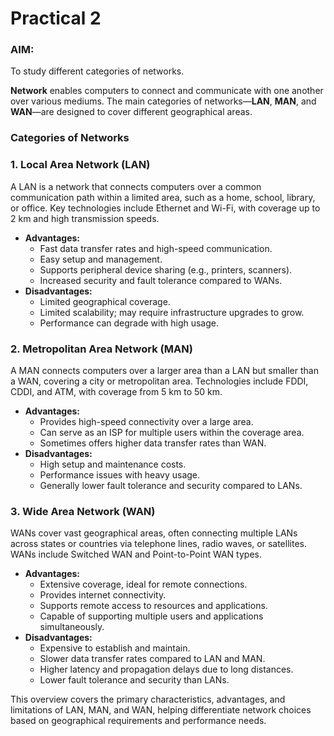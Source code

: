 # Practical 2

### AIM:

To study different categories of networks.

**Network** enables computers to connect and communicate with one another over various mediums. The main categories of networks—**LAN**, **MAN**, and **WAN**—are designed to cover different geographical areas.

### Categories of Networks

### 1. Local Area Network (LAN)

A LAN is a network that connects computers over a common communication path within a limited area, such as a home, school, library, or office. Key technologies include Ethernet and Wi-Fi, with coverage up to 2 km and high transmission speeds.

- **Advantages:**
    - Fast data transfer rates and high-speed communication.
    - Easy setup and management.
    - Supports peripheral device sharing (e.g., printers, scanners).
    - Increased security and fault tolerance compared to WANs.
- **Disadvantages:**
    - Limited geographical coverage.
    - Limited scalability; may require infrastructure upgrades to grow.
    - Performance can degrade with high usage.

### 2. Metropolitan Area Network (MAN)

A MAN connects computers over a larger area than a LAN but smaller than a WAN, covering a city or metropolitan area. Technologies include FDDI, CDDI, and ATM, with coverage from 5 km to 50 km.

- **Advantages:**
    - Provides high-speed connectivity over a large area.
    - Can serve as an ISP for multiple users within the coverage area.
    - Sometimes offers higher data transfer rates than WAN.
- **Disadvantages:**
    - High setup and maintenance costs.
    - Performance issues with heavy usage.
    - Generally lower fault tolerance and security compared to LANs.

### 3. Wide Area Network (WAN)

WANs cover vast geographical areas, often connecting multiple LANs across states or countries via telephone lines, radio waves, or satellites. WANs include Switched WAN and Point-to-Point WAN types.

- **Advantages:**
    - Extensive coverage, ideal for remote connections.
    - Provides internet connectivity.
    - Supports remote access to resources and applications.
    - Capable of supporting multiple users and applications simultaneously.
- **Disadvantages:**
    - Expensive to establish and maintain.
    - Slower data transfer rates compared to LAN and MAN.
    - Higher latency and propagation delays due to long distances.
    - Lower fault tolerance and security than LANs.

This overview covers the primary characteristics, advantages, and limitations of LAN, MAN, and WAN, helping differentiate network choices based on geographical requirements and performance needs.